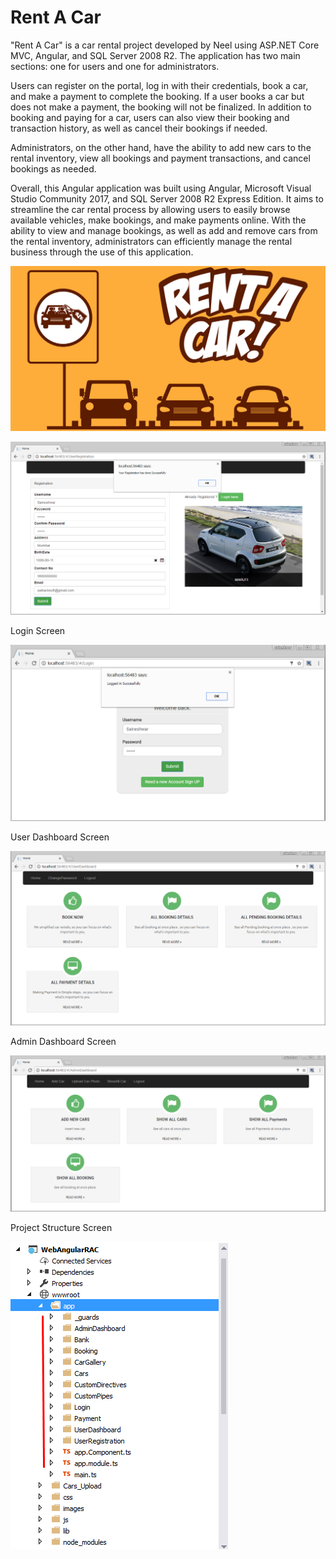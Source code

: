 # Rent A Car
"Rent A Car" is a car rental project developed by Neel using ASP.NET Core MVC, Angular, and SQL Server 2008 R2. The application has two main sections: one for users and one for administrators.

Users can register on the portal, log in with their credentials, book a car, and make a payment to complete the booking. If a user books a car but does not make a payment, the booking will not be finalized. In addition to booking and paying for a car, users can also view their booking and transaction history, as well as cancel their bookings if needed.

Administrators, on the other hand, have the ability to add new cars to the rental inventory, view all bookings and payment transactions, and cancel bookings as needed.

Overall, this Angular application was built using Angular, Microsoft Visual Studio Community 2017, and SQL Server 2008 R2 Express Edition. It aims to streamline the car rental process by allowing users to easily browse available vehicles, make bookings, and make payments online. With the ability to view and manage bookings, as well as add and remove cars from the rental inventory, administrators can efficiently manage the rental business through the use of this application.

![Rent A Car](https://github.com/neelgandhi108/Rent-a-Car/blob/master/images/image001.png "Rent A Car")



![Registration Screen](https://github.com/neelgandhi108/Rent-a-Car/blob/master/images/image053.png "Registration Screen")

Login Screen

![Login Screen](https://github.com/neelgandhi108/Rent-a-Car/blob/master/images/image055.png "Login Screen")

User Dashboard Screen

![User Dashboard Screen](https://github.com/neelgandhi108/Rent-a-Car/blob/master/images/image057.png "Login Screen")

Admin Dashboard Screen

![Admin Dashboard Screen](https://github.com/neelgandhi108/Rent-a-Car/blob/master/images/image083.png "Admin Dashboard Screen")

Project Structure Screen

![Project Structure Screen](https://github.com/neelgandhi108/Rent-a-Car/blob/main/image045.png "Project Structure Screen")






